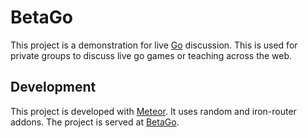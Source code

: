 BetaGo
======

This project is a demonstration for live [Go](https://en.wikipedia.org/wiki/Go_(game)) discussion. This is used for private groups to discuss live go games or teaching across the web.

Development
-----------

This project is developed with [Meteor](https://www.meteor.com/). It uses random and iron-router addons. The project is served at [BetaGo](http://betago.herokuapp.com).
